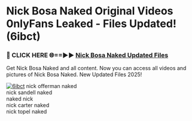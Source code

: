 # Nick Bosa Naked Original Videos 0nlyFans Leaked - Files Updated! (6ibct)

<h3>🔴 CLICK HERE 🌐==►► <a href="https://tinyurl.com/up5wt9bj" rel="nofollow">Nick Bosa Naked Updated Files</a></h3>

Get Nick Bosa Naked and all content. Now you can access all videos and pictures of Nick Bosa Naked. New Updated Files 2025!

[![6ibct](https://i.imgur.com/ABiUzMV.gif)](https://tinyurl.com/up5wt9bj)
nick offerman naked<br>
nick sandell naked<br>
naked nick<br>
nick carter naked<br>
nick topel naked